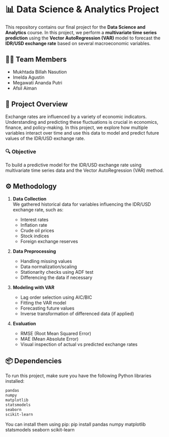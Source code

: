 # 📊 Data Science & Analytics Project

This repository contains our final project for the **Data Science and Analytics** course. In this project, we perform a **multivariate time series prediction** using the **Vector AutoRegression (VAR)** model to forecast the **IDR/USD exchange rate** based on several macroeconomic variables.

## 👨‍💻 Team Members

- Mukhtada Billah Nasution  
- Imelda Agustin  
- Megawati Ananda Putri  
- Afsil Aiman


## 📌 Project Overview

Exchange rates are influenced by a variety of economic indicators. Understanding and predicting these fluctuations is crucial in economics, finance, and policy-making. In this project, we explore how multiple variables interact over time and use this data to model and predict future values of the IDR/USD exchange rate.

### 🔍 Objective
To build a predictive model for the IDR/USD exchange rate using multivariate time series data and the Vector AutoRegression (VAR) method.

## ⚙️ Methodology

1. **Data Collection**  
   We gathered historical data for variables influencing the IDR/USD exchange rate, such as:
   - Interest rates  
   - Inflation rate  
   - Crude oil prices  
   - Stock indices  
   - Foreign exchange reserves  

2. **Data Preprocessing**  
   - Handling missing values  
   - Data normalization/scaling  
   - Stationarity checks using ADF test  
   - Differencing the data if necessary  

3. **Modeling with VAR**  
   - Lag order selection using AIC/BIC  
   - Fitting the VAR model  
   - Forecasting future values  
   - Inverse transformation of differenced data (if applied)  

4. **Evaluation**  
   - RMSE (Root Mean Squared Error)  
   - MAE (Mean Absolute Error)  
   - Visual inspection of actual vs predicted exchange rates  

## 📦 Dependencies

To run this project, make sure you have the following Python libraries installed:

```bash
pandas
numpy
matplotlib
statsmodels
seaborn
scikit-learn
```
You can install them using pip:
pip install pandas numpy matplotlib statsmodels seaborn scikit-learn
